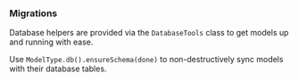 ### Migrations

Database helpers are provided via the `DatabaseTools` class to get models up and running with ease.

Use `ModelType.db().ensureSchema(done)` to non-destructively sync models with their database tables.
